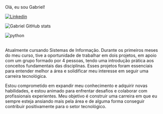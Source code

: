 Olá, eu sou Gabriel!

[![Linkedin](https://img.shields.io/badge/LinkedIn-0077B5?style=for-the-badge&logo=linkedin&logoColor=white)](https://linkedin.com/in/gabriel-frança-053589289)

![Gabriel GitHub stats](https://github-readme-stats.vercel.app/api?username=Gabrielhjk&show_icons=true&theme=dracula)

<div style="display">
  <img align="center" alt="python" src="https://img.shields.io/badge/Python-3776AB?style=for-the-badge&logo=python&logoColor=white" />
</div>
<br/>

Atualmente cursando Sistemas de Informação. Durante os primeiros meses do meu curso, tive a oportunidade de trabalhar em dois projetos, em apoio com um grupo formado por 4 pessoas, tendo uma introdução prática aos conceitos fundamentais das disciplinas. Esses projetos foram essenciais para entender melhor a área e solidificar meu interesse em seguir uma carreira tecnológica.

Estou comprometido em expandir meu conhecimento e adquirir novas habilidades, e estou animado para enfrentar desafios e colaborar com profissionais experientes. Meu objetivo é construir uma carreira em que eu sempre esteja ansiando mais pela área e de alguma forma conseguir contribuir positivamente para o setor tecnológico.
